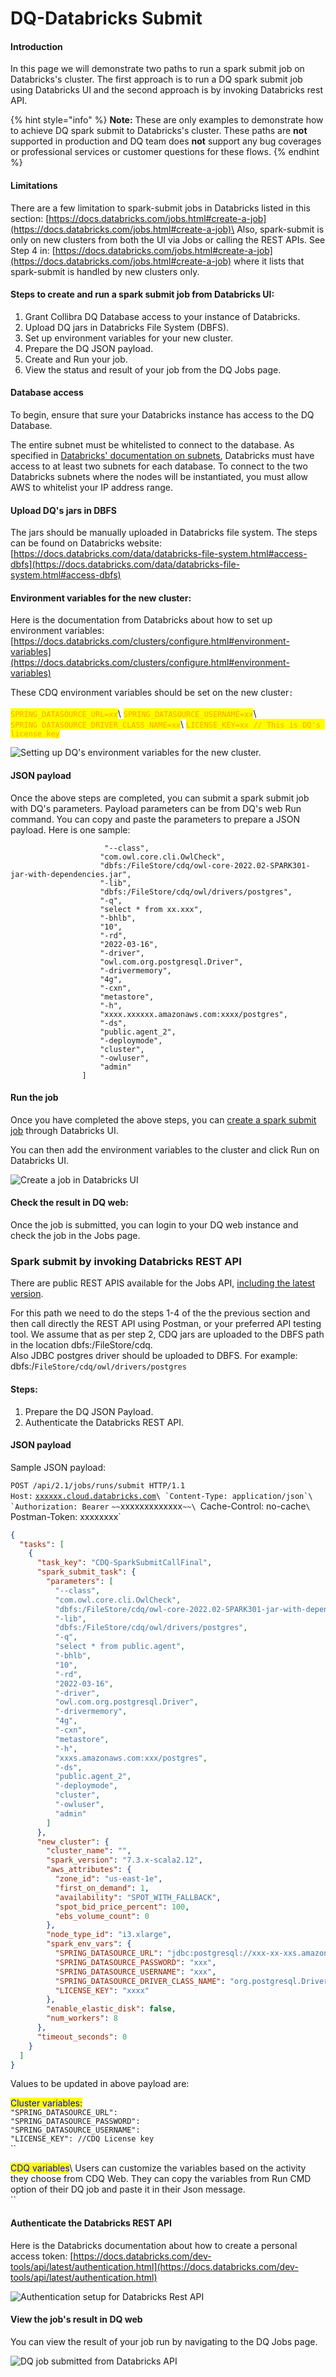 # DQ-Databricks Submit

#### Introduction

In this page we will demonstrate two paths to run a spark submit job on Databricks's cluster. The first approach is to run a DQ spark submit job using Databricks UI and the second approach is by invoking Databricks rest API.

{% hint style="info" %}
**Note:** These are only examples to demonstrate how to achieve DQ spark submit to Databricks's cluster. These paths are **not** supported in production and DQ team does **not** support any bug coverages or professional services or customer questions for these flows.&#x20;
{% endhint %}

#### Limitations

There are a few limitation to spark-submit jobs in Databricks listed in this section: [https://docs.databricks.com/jobs.html#create-a-job](https://docs.databricks.com/jobs.html#create-a-job)\
Also, spark-submit is only on new clusters from both the UI via Jobs or calling the REST APIs. See Step 4 in: [https://docs.databricks.com/jobs.html#create-a-job](https://docs.databricks.com/jobs.html#create-a-job) where it lists that spark-submit is handled by new clusters only.

#### Steps to create and run a spark submit job from Databricks UI:

1. Grant Collibra DQ Database access to your instance of Databricks.
2. Upload DQ jars in Databricks File System (DBFS).
3. Set up environment variables for your new cluster.
4. Prepare the DQ JSON payload.
5. Create and Run your job.
6. View the status and result of your job from the DQ Jobs page.

#### Database access

To begin, ensure that sure your Databricks instance has access to the DQ Database.&#x20;

The entire subnet must be whitelisted to connect to the database. As specified in [Databricks' documentation on subnets](https://docs.databricks.com/administration-guide/cloud-configurations/aws/customer-managed-vpc.html#subnets), Databricks must have access to at least two subnets for each database. To connect to the two Databricks subnets where the nodes will be instantiated, you must allow AWS to whitelist your IP address range.&#x20;

#### Upload DQ's jars in DBFS

The jars should be manually uploaded in Databricks file system. The steps can be found on Databricks website: [https://docs.databricks.com/data/databricks-file-system.html#access-dbfs](https://docs.databricks.com/data/databricks-file-system.html#access-dbfs)

#### Environment variables for the new cluster:

Here is the documentation from Databricks about how to set up environment variables: [https://docs.databricks.com/clusters/configure.html#environment-variables](https://docs.databricks.com/clusters/configure.html#environment-variables)

These CDQ environment variables should be set on the new cluster`:` \
\
<mark style="color:orange;">`SPRING_DATASOURCE_URL=xx`</mark>\ <mark style="color:orange;">`SPRING_DATASOURCE_USERNAME=xx`</mark>\ <mark style="color:orange;">`SPRING_DATASOURCE_DRIVER_CLASS_NAME=xx`</mark>\ <mark style="color:orange;">`LICENSE_KEY=xx // This is DQ's license key`</mark>

![Setting up DQ's environment variables for the new cluster.](<../../.gitbook/assets/configure-new-cluster (1).png>)

#### JSON payload&#x20;

Once the above steps are completed, you can submit a spark submit job with DQ's parameters. Payload parameters can be from DQ's web Run command. You can copy and paste the parameters to prepare a JSON payload. Here is one sample:&#x20;

```
                     "--class",
                    "com.owl.core.cli.OwlCheck",
                    "dbfs:/FileStore/cdq/owl-core-2022.02-SPARK301-jar-with-dependencies.jar",
                    "-lib",
                    "dbfs:/FileStore/cdq/owl/drivers/postgres",
                    "-q",
                    "select * from xx.xxx",
                    "-bhlb",
                    "10",
                    "-rd",
                    "2022-03-16",
                    "-driver",
                    "owl.com.org.postgresql.Driver",
                    "-drivermemory",
                    "4g",
                    "-cxn",
                    "metastore",
                    "-h",
                    "xxxx.xxxxxx.amazonaws.com:xxxx/postgres",
                    "-ds",
                    "public.agent_2",
                    "-deploymode",
                    "cluster",
                    "-owluser",
                    "admin"
                ]
```

#### Run the job

Once you have completed the above steps, you can [create a spark submit job](https://docs.databricks.com/jobs.html) through Databricks UI.&#x20;

You can then add the environment variables to the cluster and click Run on Databricks UI.

![Create a job in Databricks UI](../../.gitbook/assets/create-job-spark-submit.png)

#### Check the result in DQ web:

Once the job is submitted, you can login to your DQ web instance and check the job in the Jobs page.&#x20;

### Spark submit by invoking Databricks REST API

There are public REST APIS available for the Jobs API, [including the latest version](https://docs.databricks.com/dev-tools/api/latest/jobs.html).

For this path we need to do the steps 1-4 of the the previous section and then call directly the REST API using Postman, or your preferred API testing tool. We assume that as per step 2, CDQ jars are uploaded to the DBFS path in the location dbfs:/FileStore/cdq.\
Also JDBC postgres driver should be uploaded to DBFS. For example:  dbfs:/`FileStore/cdq/owl/drivers/postgres`

#### Steps:

1. Prepare the DQ JSON Payload.
2. Authenticate the Databricks REST API.

#### JSON payload&#x20;

Sample JSON payload:&#x20;

`POST /api/2.1/jobs/runs/submit HTTP/1.1`\
`Host:` [`xxxxxx.cloud.databricks.com`](http://dbc-9a4426da-9755.cloud.databricks.com)``\
`Content-Type: application/json`\
`Authorization: Bearer`` `~~`xxxxxxxxxxxxx`~~\
`Cache-Control: no-cache`\
`Postman-Token: xxxxxxxx`



```json
{
  "tasks": [
    {
      "task_key": "CDQ-SparkSubmitCallFinal",
      "spark_submit_task": {
        "parameters": [
          "--class",
          "com.owl.core.cli.OwlCheck",
          "dbfs:/FileStore/cdq/owl-core-2022.02-SPARK301-jar-with-dependencies.jar",
          "-lib",
          "dbfs:/FileStore/cdq/owl/drivers/postgres",
          "-q",
          "select * from public.agent",
          "-bhlb",
          "10",
          "-rd",
          "2022-03-16",
          "-driver",
          "owl.com.org.postgresql.Driver",
          "-drivermemory",
          "4g",
          "-cxn",
          "metastore",
          "-h",
          "xxxs.amazonaws.com:xxx/postgres",
          "-ds",
          "public.agent_2",
          "-deploymode",
          "cluster",
          "-owluser",
          "admin"
        ]
      },
      "new_cluster": {
        "cluster_name": "",
        "spark_version": "7.3.x-scala2.12",
        "aws_attributes": {
          "zone_id": "us-east-1e",
          "first_on_demand": 1,
          "availability": "SPOT_WITH_FALLBACK",
          "spot_bid_price_percent": 100,
          "ebs_volume_count": 0
        },
        "node_type_id": "i3.xlarge",
        "spark_env_vars": {
          "SPRING_DATASOURCE_URL": "jdbc:postgresql://xxx-xx-xxs.amazonaws.com:xx/postgres",
          "SPRING_DATASOURCE_PASSWORD": "xxx",
          "SPRING_DATASOURCE_USERNAME": "xxx",
          "SPRING_DATASOURCE_DRIVER_CLASS_NAME": "org.postgresql.Driver",
          "LICENSE_KEY": "xxxx"
        },
        "enable_elastic_disk": false,
        "num_workers": 8
      },
      "timeout_seconds": 0
    }
  ]
}
```

Values to be updated in above payload are:

<mark style="color:blue;">Cluster variables:</mark> \
`"SPRING_DATASOURCE_URL":` \
`"SPRING_DATASOURCE_PASSWORD":`\
`"SPRING_DATASOURCE_USERNAME":`\
`"LICENSE_KEY": //CDQ License key`\
``

<mark style="color:blue;">CDQ variables</mark>\ <mark style="color:blue;"></mark>Users can customize the variables based on the activity they choose from CDQ Web. They can copy the variables from Run CMD option of their DQ job and paste it in their Json message.\
``

#### Authenticate the Databricks REST API

Here is the Databricks documentation about how to create a personal access token: [https://docs.databricks.com/dev-tools/api/latest/authentication.html](https://docs.databricks.com/dev-tools/api/latest/authentication.html)

![Authentication setup for Databricks Rest API](../../.gitbook/assets/authentication-setup-databricks.png)

#### View the job's result in DQ web

You can view the result of your job run by navigating to the DQ Jobs page.

![DQ job submitted from Databricks API](../../.gitbook/assets/job-submit-success-databricks.png)
